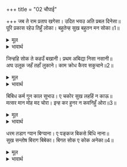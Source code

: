 +++
title = "02 चौपाई"

+++
जब ते राम प्रताप खगेसा। उदित भयउ अति प्रबल दिनेसा॥  
पूरि प्रकास रहेउ तिहुँ लोका। बहुतेन्ह सुख बहुतन मन सोका॥1॥  

<details><summary>मूल</summary>

जब ते राम प्रताप खगेसा। उदित भयउ अति प्रबल दिनेसा॥  
पूरि प्रकास रहेउ तिहुँ लोका। बहुतेन्ह सुख बहुतन मन सोका॥1॥  
</details>

<details><summary>भावार्थ</summary>

(काकभुशुण्डिजी कहते हैं-) हे पक्षीराज गरुडजी! जब से रामप्रताप रूपी अत्यन्त प्रचण्ड सूर्य उदित हुआ, तब से तीनों लोकों में पूर्ण प्रकाश भर गया है। इससे बहुतों को सुख और बहुतों के मन में शोक हुआ॥1॥  
</details>

जिन्हहि सोक ते कहउँ बखानी। प्रथम अबिद्या निसा नसानी॥  
अघ उलूक जहँ तहाँ लुकाने। काम क्रोध कैरव सकुचाने॥2॥   

<details><summary>मूल</summary>

जिन्हहि सोक ते कहउँ बखानी। प्रथम अबिद्या निसा नसानी॥  
अघ उलूक जहँ तहाँ लुकाने। काम क्रोध कैरव सकुचाने॥2॥   
</details>

<details><summary>भावार्थ</summary>

जिन-जिन को शोक हुआ, उन्हें मैं बखानकर कहता हूँ (सर्वत्र प्रकाश छा जाने से) पहले तो अविद्या रूपी रात्रि नष्ट हो गई। पाप रूपी उल्लू जहाँ-तहाँ छिप गए और काम-क्रोध रूपी कुमुद मुँद गए॥2॥  
</details>

बिबिध कर्म गुन काल सुभाउ। ए चकोर सुख लहहिं न काऊ॥  
मत्सर मान मोह मद चोरा। इन्ह कर हुनर न कवनिहुँ ओरा॥3॥  

<details><summary>मूल</summary>

बिबिध कर्म गुन काल सुभाउ। ए चकोर सुख लहहिं न काऊ॥  
मत्सर मान मोह मद चोरा। इन्ह कर हुनर न कवनिहुँ ओरा॥3॥  
</details>

<details><summary>भावार्थ</summary>

भाँति-भाँति के (बन्धनकारक) कर्म, गुण, काल और स्वभाव- ये चकोर हैं, जो (रामप्रताप रूपी सूर्य के प्रकाश में) कभी सुख नहीं पाते। मत्सर (डाह), मान, मोह और मद रूपी जो चोर हैं, उनका हुनर (कला) भी किसी ओर नहीं चल पाता॥3॥  
</details>

धरम तडाग ग्यान बिग्याना। ए पङ्कज बिकसे बिधि नाना॥  
सुख सन्तोष बिराग बिबेका। बिगत सोक ए कोक अनेका॥4॥  

<details><summary>मूल</summary>

धरम तडाग ग्यान बिग्याना। ए पङ्कज बिकसे बिधि नाना॥  
सुख सन्तोष बिराग बिबेका। बिगत सोक ए कोक अनेका॥4॥  
</details>

<details><summary>भावार्थ</summary>

धर्म रूपी तालाब में ज्ञान, विज्ञान- ये अनेकों प्रकार के कमल खिल उठे। सुख, सन्तोष, वैराग्य और विवेक- ये अनेकों चकवे शोकरहित हो गए॥4॥  
</details>

